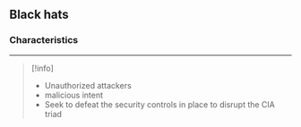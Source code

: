 ## **Black hats**

### Characteristics 
---
>[!info]
>- Unauthorized attackers
>- malicious intent
>- Seek to defeat the security controls in place to disrupt the CIA triad